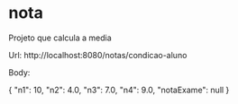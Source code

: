 # nota
Projeto que calcula a media


Url: http://localhost:8080/notas/condicao-aluno

Body:

{
    "n1": 10,
    "n2": 4.0,
    "n3": 7.0,
    "n4": 9.0,
    "notaExame": null
}
